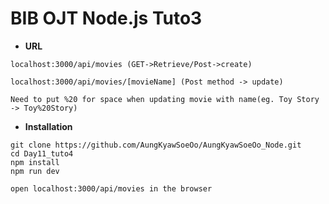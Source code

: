 # BIB OJT Node.js Tuto3
- **URL**
```
localhost:3000/api/movies (GET->Retrieve/Post->create) 

localhost:3000/api/movies/[movieName] (Post method -> update)

Need to put %20 for space when updating movie with name(eg. Toy Story -> Toy%20Story)

```

- **Installation**
```
git clone https://github.com/AungKyawSoeOo/AungKyawSoeOo_Node.git
cd Day11_tuto4
npm install
npm run dev

open localhost:3000/api/movies in the browser
```
